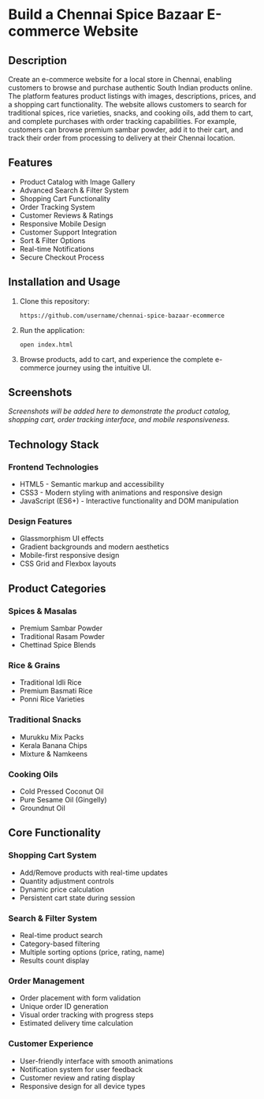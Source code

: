 # Build a Chennai Spice Bazaar E-commerce Website

## Description

Create an e-commerce website for a local store in Chennai, enabling customers to browse and purchase authentic South Indian products online. The platform features product listings with images, descriptions, prices, and a shopping cart functionality. The website allows customers to search for traditional spices, rice varieties, snacks, and cooking oils, add them to cart, and complete purchases with order tracking capabilities. For example, customers can browse premium sambar powder, add it to their cart, and track their order from processing to delivery at their Chennai location.

## Features

- Product Catalog with Image Gallery
- Advanced Search & Filter System
- Shopping Cart Functionality
- Order Tracking System
- Customer Reviews & Ratings
- Responsive Mobile Design
- Customer Support Integration
- Sort & Filter Options
- Real-time Notifications
- Secure Checkout Process

## Installation and Usage

1. Clone this repository:
   ```
   https://github.com/username/chennai-spice-bazaar-ecommerce
   ```

2. Run the application:
   ```
   open index.html
   ```

3. Browse products, add to cart, and experience the complete e-commerce journey using the intuitive UI.

## Screenshots

*Screenshots will be added here to demonstrate the product catalog, shopping cart, order tracking interface, and mobile responsiveness.*

## Technology Stack

### Frontend Technologies
- HTML5 - Semantic markup and accessibility
- CSS3 - Modern styling with animations and responsive design
- JavaScript (ES6+) - Interactive functionality and DOM manipulation

### Design Features
- Glassmorphism UI effects
- Gradient backgrounds and modern aesthetics
- Mobile-first responsive design
- CSS Grid and Flexbox layouts

## Product Categories

### Spices & Masalas
- Premium Sambar Powder
- Traditional Rasam Powder
- Chettinad Spice Blends

### Rice & Grains
- Traditional Idli Rice
- Premium Basmati Rice
- Ponni Rice Varieties

### Traditional Snacks
- Murukku Mix Packs
- Kerala Banana Chips
- Mixture & Namkeens

### Cooking Oils
- Cold Pressed Coconut Oil
- Pure Sesame Oil (Gingelly)
- Groundnut Oil

## Core Functionality

### Shopping Cart System
- Add/Remove products with real-time updates
- Quantity adjustment controls
- Dynamic price calculation
- Persistent cart state during session

### Search & Filter System
- Real-time product search
- Category-based filtering
- Multiple sorting options (price, rating, name)
- Results count display

### Order Management
- Order placement with form validation
- Unique order ID generation
- Visual order tracking with progress steps
- Estimated delivery time calculation

### Customer Experience
- User-friendly interface with smooth animations
- Notification system for user feedback
- Customer review and rating display
- Responsive design for all device types
